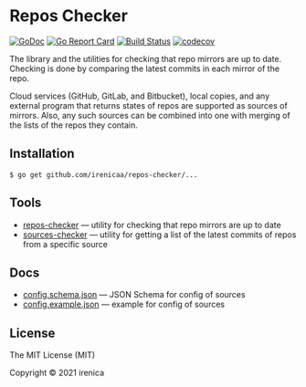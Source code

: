 # Repos Checker

[![GoDoc](https://godoc.org/github.com/irenicaa/repos-checker/v2?status.svg)](https://godoc.org/github.com/irenicaa/repos-checker/v2)
[![Go Report Card](https://goreportcard.com/badge/github.com/irenicaa/repos-checker/v2)](https://goreportcard.com/report/github.com/irenicaa/repos-checker/v2)
[![Build Status](https://app.travis-ci.com/irenicaa/repos-checker.svg?branch=master)](https://app.travis-ci.com/irenicaa/repos-checker)
[![codecov](https://codecov.io/gh/irenicaa/repos-checker/branch/master/graph/badge.svg)](https://codecov.io/gh/irenicaa/repos-checker)

The library and the utilities for checking that repo mirrors are up to date. Checking is done by comparing the latest commits in each mirror of the repo.

Cloud services (GitHub, GitLab, and Bitbucket), local copies, and any external program that returns states of repos are supported as sources of mirrors. Also, any such sources can be combined into one with merging of the lists of the repos they contain.

## Installation

```
$ go get github.com/irenicaa/repos-checker/...
```

## Tools

- [repos-checker](cmd/repos-checker) &mdash; utility for checking that repo mirrors are up to date
- [sources-checker](cmd/sources-checker) &mdash; utility for getting a list of the latest commits of repos from a specific source

## Docs

- [config.schema.json](docs/config.schema.json) &mdash; JSON Schema for config of sources
- [config.example.json](docs/config.example.json) &mdash; example for config of sources

## License

The MIT License (MIT)

Copyright &copy; 2021 irenica
